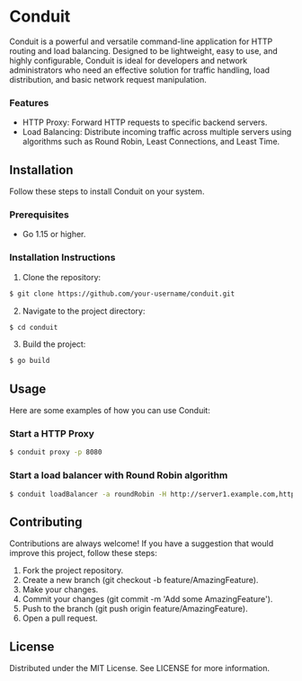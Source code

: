 # Conduit
Conduit is a powerful and versatile command-line application for HTTP routing and load balancing. Designed to be lightweight, easy to use, and highly configurable, Conduit is ideal for developers and network administrators who need an effective solution for traffic handling, load distribution, and basic network request manipulation.

### Features
- HTTP Proxy: Forward HTTP requests to specific backend servers.
- Load Balancing: Distribute incoming traffic across multiple servers using algorithms such as Round Robin, Least Connections, and Least Time.

## Installation
Follow these steps to install Conduit on your system.

### Prerequisites
- Go 1.15 or higher.

### Installation Instructions
1. Clone the repository:
```bash
$ git clone https://github.com/your-username/conduit.git
```
2. Navigate to the project directory:
```bash
$ cd conduit
```

3. Build the project:
```bash
$ go build
```

## Usage

Here are some examples of how you can use Conduit:

### Start a HTTP Proxy
```bash
$ conduit proxy -p 8080
```

### Start a load balancer with Round Robin algorithm
```bash
$ conduit loadBalancer -a roundRobin -H http://server1.example.com,http://server2.example.com -p 8080
```

## Contributing
Contributions are always welcome! If you have a suggestion that would improve this project, follow these steps:

1. Fork the project repository.
2. Create a new branch (git checkout -b feature/AmazingFeature).
3. Make your changes.
4. Commit your changes (git commit -m 'Add some AmazingFeature').
5. Push to the branch (git push origin feature/AmazingFeature).
6. Open a pull request.

## License
Distributed under the MIT License. See LICENSE for more information.

